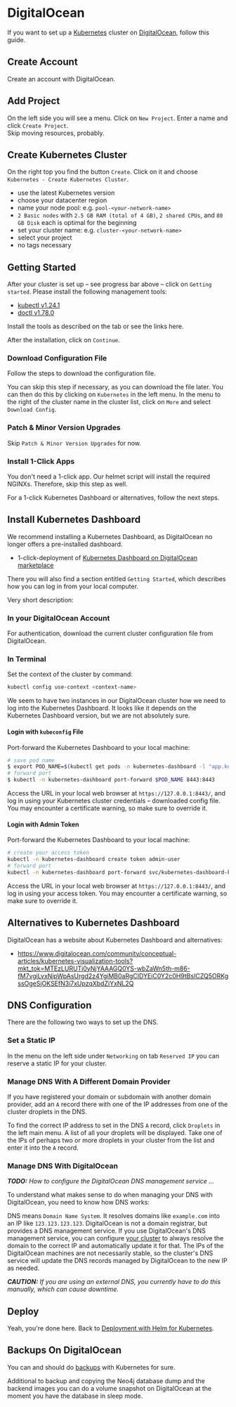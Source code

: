 # DigitalOcean

If you want to set up a [Kubernetes](https://kubernetes.io) cluster on [DigitalOcean](https://www.digitalocean.com), follow this guide.

## Create Account

Create an account with DigitalOcean.

## Add Project

On the left side you will see a menu. Click on `New Project`. Enter a name and click `Create Project`.  
Skip moving resources, probably.

## Create Kubernetes Cluster

On the right top you find the button `Create`. Click on it and choose `Kubernetes - Create Kubernetes Cluster`.

- use the latest Kubernetes version
- choose your datacenter region
- name your node pool: e.g. `pool-<your-network-name>`
- `2 Basic nodes` with `2.5 GB RAM (total of 4 GB)`, `2 shared CPUs`, and `80 GB Disk` each is optimal for the beginning
- set your cluster name: e.g. `cluster-<your-network-name>`
- select your project
- no tags necessary

## Getting Started

After your cluster is set up – see progress bar above – click on `Getting started`. Please install the following management tools:

- [kubectl v1.24.1](https://kubernetes.io/docs/tasks/tools/)
- [doctl v1.78.0](https://github.com/digitalocean/doctl)

Install the tools as described on the tab or see the links here.

After the installation, click on `Continue`.

### Download Configuration File

Follow the steps to download the configuration file.

You can skip this step if necessary, as you can download the file later. You can then do this by clicking on `Kubernetes` in the left menu. In the menu to the right of the cluster name in the cluster list, click on `More` and select `Download Config`.

### Patch & Minor Version Upgrades

Skip `Patch & Minor Version Upgrades` for now.

### Install 1-Click Apps

You don't need a 1-click app. Our helmet script will install the required NGINXs.
Therefore, skip this step as well.

For a 1-click Kubernetes Dashboard or alternatives, follow the next steps.

## Install Kubernetes Dashboard

We recommend installing a Kubernetes Dashboard, as DigitalOcean no longer offers a pre-installed dashboard.

- 1-click-deployment of [Kubernetes Dashboard on DigitalOcean marketplace](https://marketplace.digitalocean.com/apps/kubernetes-dashboard)

There you will also find a section entitled `Getting Started`, which describes how you can log in from your local computer.

Very short description:

### In your DigitalOcean Account

For authentication, download the current cluster configuration file from DigitalOcean.

### In Terminal

Set the context of the cluster by command:

```bash
kubectl config use-context <context-name>
```

We seem to have two instances in our DigitalOcean cluster how we need to log into the Kubernetes Dashboard.
It looks like it depends on the Kubernetes Dashboard version, but we are not absolutely sure.

#### Login with `kubeconfig` File

Port-forward the Kubernetes Dashboard to your local machine:

```bash
# save pod name
$ export POD_NAME=$(kubectl get pods -n kubernetes-dashboard -l "app.kubernetes.io/name=kubernetes-dashboard,app.kubernetes.io/instance=kubernetes-dashboard" -o jsonpath="{.items[0].metadata.name}")
# forward port
$ kubectl -n kubernetes-dashboard port-forward $POD_NAME 8443:8443
```

Access the URL in your local web browser at `https://127.0.0.1:8443/`, and log in using your Kubernetes cluster credentials – downloaded config file.
You may encounter a certificate warning, so make sure to override it.

#### Login with Admin Token

Port-forward the Kubernetes Dashboard to your local machine:

```bash
# create your access token
kubectl -n kubernetes-dashboard create token admin-user
# forward port
kubectl -n kubernetes-dashboard port-forward svc/kubernetes-dashboard-kong-proxy 8443:443
```

Access the URL in your local web browser at `https://127.0.0.1:8443/`, and log in using your access token.
You may encounter a certificate warning, so make sure to override it.

## Alternatives to Kubernetes Dashboard

DigitalOcean has a website about Kubernetes Dashboard and alternatives:

- <https://www.digitalocean.com/community/conceptual-articles/kubernetes-visualization-tools?mkt_tok=MTEzLURUTi0yNjYAAAGQ0YS-wbZaWn5th-m86-fM7vgiLvxNipWpAsUrgd2z4YgiMB0aRgCIDYEiC0Y2c0H9tBsICZQ5ORKgssOgeSjOKSEfN3i7xUpzqXbdZiYxNL2Q>

## DNS Configuration

There are the following two ways to set up the DNS.

### Set a Static IP

In the menu on the left side under `Networking` on tab `Reserved IP` you can reserve a static IP for your cluster.

### Manage DNS With A Different Domain Provider

If you have registered your domain or subdomain with another domain provider, add an `A` record there with one of the IP addresses from one of the cluster droplets in the DNS.

To find the correct IP address to set in the DNS `A` record, click `Droplets` in the left main menu.
A list of all your droplets will be displayed.
Take one of the IPs of perhaps two or more droplets in your cluster from the list and enter it into the `A` record.

### Manage DNS With DigitalOcean

***TODO:** How to configure the DigitalOcean DNS management service …*

To understand what makes sense to do when managing your DNS with DigitalOcean, you need to know how DNS works:

DNS means `Domain Name System`. It resolves domains like `example.com` into an IP like `123.123.123.123`.
DigitalOcean is not a domain registrar, but provides a DNS management service. If you use DigitalOcean's DNS management service, you can configure [your cluster](./README.md#dns) to always resolve the domain to the correct IP and automatically update it for that.
The IPs of the DigitalOcean machines are not necessarily stable, so the cluster's DNS service will update the DNS records managed by DigitalOcean to the new IP as needed.

***CAUTION:** If you are using an external DNS, you currently have to do this manually, which can cause downtime.*

## Deploy

Yeah, you're done here. Back to [Deployment with Helm for Kubernetes](./README.md).

## Backups On DigitalOcean

You can and should do [backups](./Backup.md) with Kubernetes for sure.

Additional to backup and copying the Neo4j database dump and the backend images you can do a volume snapshot on DigitalOcean at the moment you have the database in sleep mode.
